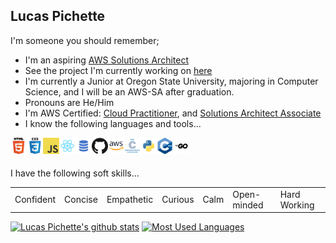 ## Lucas Pichette

I'm someone you should remember;
<ul>
  <li>I'm an aspiring <a href="https://www.lucaspichette.com/">AWS Solutions Architect</a></li>
  <li>See the project I'm currently working on <a href="https://thecloudfox.com">here</a></li>
  <li>I'm currently a Junior at Oregon State University, majoring in Computer Science, and I will be an AWS-SA after graduation.</li>
  <li>Pronouns are He/Him
  <li>I'm AWS Certified: <a href="https://www.youracclaim.com/badges/02640993-3cfe-4694-80e6-a9e00b618281?source=linked_in_profile">Cloud Practitioner</a>, and <a href="https://www.credly.com/badges/a83aa74f-5e59-4236-ae7e-e3000cfb7110/public_url">Solutions Architect Associate</a></li>
  <li>I know the following languages and tools...</li>
</ul>
<img align="left" alt="HTML5" width="26px" src="https://raw.githubusercontent.com/github/explore/80688e429a7d4ef2fca1e82350fe8e3517d3494d/topics/html/html.png" />
<img align="left" alt="CSS3" width="26px" src="https://raw.githubusercontent.com/github/explore/80688e429a7d4ef2fca1e82350fe8e3517d3494d/topics/css/css.png" />
<img align="left" alt="JavaScript" width="26px" src="https://raw.githubusercontent.com/github/explore/80688e429a7d4ef2fca1e82350fe8e3517d3494d/topics/javascript/javascript.png" />
<img align="left" alt="C#" width="26px" src="https://raw.githubusercontent.com/github/explore/80688e429a7d4ef2fca1e82350fe8e3517d3494d/topics/react/react.png" />
<img align="left" alt="SQL" width="26px" src="https://raw.githubusercontent.com/github/explore/80688e429a7d4ef2fca1e82350fe8e3517d3494d/topics/sql/sql.png" />
<img align="left" alt="GitHub" width="26px" src="https://raw.githubusercontent.com/github/explore/78df643247d429f6cc873026c0622819ad797942/topics/github/github.png" />
<img align="left" alt="AWS" width="26px" src="https://raw.githubusercontent.com/github/explore/80688e429a7d4ef2fca1e82350fe8e3517d3494d/topics/aws/aws.png" />
<img align="left" alt="C" width="26px" src="https://raw.githubusercontent.com/github/explore/80688e429a7d4ef2fca1e82350fe8e3517d3494d/topics/c/c.png" />
<img align="left" alt="Python" width="26px" src="https://raw.githubusercontent.com/github/explore/80688e429a7d4ef2fca1e82350fe8e3517d3494d/topics/python/python.png" />
<img align="left" alt="C++" width="26px" src="https://raw.githubusercontent.com/github/explore/80688e429a7d4ef2fca1e82350fe8e3517d3494d/topics/cpp/cpp.png" />
<img align="left" alt="C#" width="26px" src="https://raw.githubusercontent.com/github/explore/80688e429a7d4ef2fca1e82350fe8e3517d3494d/topics/go/go.png" />
<br><br>

I have the following soft skills...
<table>
  <tr>
    <td>Confident</td>
    <td>Concise</td>
    <td>Empathetic</td>
    <td>Curious</td>
    <td>Calm</td>
    <td>Open-minded</td>
    <td>Hard Working</td>
  </tr>
 </table>

[![Lucas Pichette's github stats](https://github-readme-stats.vercel.app/api?username=Lucas-Pichette&count_private=true&include_all_commits=true&show_icons=true&theme=onedark)](https://github.com/anuraghazra/github-readme-stats)
[![Most Used Languages](https://github-readme-stats.vercel.app/api/top-langs/?username=Lucas-Pichette&hide=html&layout=compact&theme=onedark&langs_count=10)](https://github.com/anuraghazra/github-readme-stats)

<!--
**Lucas-Pichette/lucas-pichette** is a ✨ _special_ ✨ repository because its `README.md` (this file) appears on your GitHub profile.

Here are some ideas to get you started:

- 🔭 I’m currently working on ...
- 🌱 I’m currently learning ...
- 👯 I’m looking to collaborate on ...
- 🤔 I’m looking for help with ...
- 💬 Ask me about ...
- 📫 How to reach me: ...
- 😄 Pronouns: ...
- ⚡ Fun fact: ...
-->
